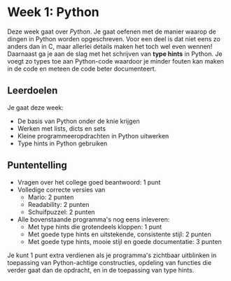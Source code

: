 # Week 1: Python

Deze week gaat over *Python*. Je gaat oefenen met de manier waarop de dingen in Python worden opgeschreven. Voor een deel is dat niet eens zo anders dan in C, maar allerlei details maken het toch wel even wennen! Daarnaast ga je aan de slag met het schrijven van **type hints** in Python. Je voegt zo types toe aan Python-code waardoor je minder fouten kan maken in de code en meteen de code beter documenteert.

## Leerdoelen

Je gaat deze week:

- De basis van Python onder de knie krijgen
- Werken met lists, dicts en sets
- Kleine programmeeropdrachten in Python uitwerken
- Type hints in Python gebruiken

## Puntentelling

- Vragen over het college goed beantwoord: 1 punt
- Volledige correcte versies van
    - Mario: 2 punten
    - Readability: 2 punten
    - Schuifpuzzel: 2 punten
- Alle bovenstaande programma's nog eens inleveren:
    - Met type hints die grotendeels kloppen: 1 punt
    - Met goede type hints en uitstekende, consistente stijl: 2 punten
    - Met goede type hints, mooie stijl en goede documentatie: 3 punten

Je kunt 1 punt extra verdienen als je programma's zichtbaar uitblinken in toepassing van Python-achtige constructies, opdeling van functies die verder gaat dan de opdracht, en in de toepassing van type hints.
